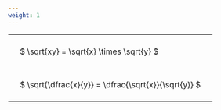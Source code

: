 ```yaml
---
weight: 1
---
```


<style type="text/css">
#T_d23c6 th.col_heading {
  text-align: left;
  font-size: 1em;
}
#T_d23c6 td {
  text-align: left;
  font-size: 1em;
  padding: 1.5em;
}
</style>
<table id="T_d23c6">
  <thead>
  </thead>
  <tbody>
    <tr>
      <td id="T_d23c6_row0_col0" class="data row0 col0" >$ \sqrt{xy} = \sqrt{x} \times \sqrt{y} $</td>
    </tr>
    <tr>
      <td id="T_d23c6_row1_col0" class="data row1 col0" >$ \sqrt{\dfrac{x}{y}} = \dfrac{\sqrt{x}}{\sqrt{y}} $</td>
    </tr>
  </tbody>
</table>
